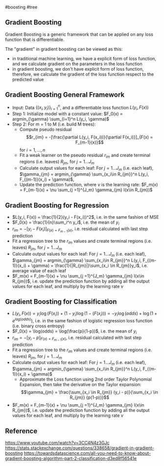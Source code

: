 #boosting #tree

## Gradient Boosting
Gradient Boosting is a generic framework that can be applied on any loss function that is differentiable.

The "gradient" in gradient boosting can be viewed as this:
- in traditional machine learning, we have a explicit form of loss function, and we calculate gradient on the parameters in the loss function
- in gradient boosting, we don't have explicit form of loss function, therefore, we calculate the gradient of the loss function respect to the predicted value

## Gradient Boosting General Framework
- Input: Data $\{(x_i, y_i)\}_{i=1}^n$, and a differentiable loss function $L(y_i, F(x))$
- Step 1: Initialize model with a constant value: $F_0(x) = argmin_{\gamma} \sum_{i=1}^n L(y_i, \gamma)$
- Step 2: For m = 1 to M (i.e. build M trees):
	- Compute pseudo residual $$r_{im} = -[\frac{\partial L(y_i, F(x_i))}{\partial F(x_i)}]_{F(x) = F_{m-1}(x)}$$ for $i = 1, ..., n$
	- Fit a weak learner on the pseudo residual  $r_{im}$  and create terminal regions (i.e. leaves) $R_{jm}$, for $j = 1 ... J_m$ 
	- Calculate output values for each leaf: For $j = 1 ...J_m$ (i.e. each leaf), $\gamma_{jm} = argmin_{\gamma} \sum_{x_i\in R_{jm}}^n L(y_i, F_{(m-1)}(x_i) + \gamma)$,
	- Update the prediction function, where $\nu$ is the learning rate: $F_m(x) = F_{m-1}(x) + \nu \sum_{j =1}^{J_m} \gamma_{jm} I(x\in R_{jm})$

## Gradient Boosting for Regression
- $L(y_i, F(x)) = \frac{1}{2}(y_i - F(x_i))^2$, i.e. in the same fashion of MSE
- $F_0(x) = \frac{1}{n}\sum_i^n y_i$, i.e. the mean of $y_i$
- $r_{im} = -[y_i - F(x_i)]_{F(x) = F_{m-1}(x)}$, i.e. residual calculated with last step prediction
- Fit a regression tree to the $r_{im}$ values and create terminal regions (i.e. leaves) $R_{jm}$, for $j = 1 ... J_m$ 
- Calculate output values for each leaf: For $j = 1 ...J_m$ (i.e. each leaf), $\gamma_{jm} = argmin_{\gamma} \sum_{x_i\in R_{jm}}^n L(y_i, F_{(m-1)}(x_i) + \gamma) = \frac{1}{|R_{jm}|}\sum_{x_i \in R_{jm}}y_i$, i.e. average value of each leaf
- $F_m(x) = F_{m-1}(x) + \nu \sum_{j =1}^{J_m} \gamma_{jm} I(x\in R_{jm})$, i.e. update the prediction function by adding all the output values for each leaf, and multiply by the learning rate $\nu$

## Gradient Boosting for Classification
- $L(y_i, F(x)) = y_i \log (F(x_i)) + (1-y_i) \log(1-(F(x_i))) = -y_i \log(odds) + \log(1+e^{log(odds)})$, i.e. in the same fashion of logistic regression loss function (i.e. binary cross entropy)
- $F_0(x) = \log(odds) = \log(\frac{p}{1-p})$, i.e. the mean of $y_i$
- $r_{im} = -[y_i - p]_{F(x) = F_{m-1}(x)}$, i.e. residual calculated with last step prediction
- Fit a regression tree to the $r_{im}$ values and create terminal regions (i.e. leaves) $R_{jm}$, for $j = 1 ... J_m$ 
- Calculate output values for each leaf: For $j = 1 ...J_m$ (i.e. each leaf), $\gamma_{jm} = argmin_{\gamma} \sum_{x_i\in R_{jm}}^n L(y_i, F_{(m-1)}(x_i) + \gamma)$
	- Approximate the Loss function using 2nd order Taylor Polynomial Expansion, then take the derivative on the Taylor expansion:
	$$\gamma_{jm} = \frac{\sum_{x_i \in R_{jm}} (y_i - p)}{\sum_{x_i \in R_{jm}} {p(1-p)}}$$
- $F_m(x) = F_{m-1}(x) + \nu \sum_{j =1}^{J_m} \gamma_{jm} I(x\in R_{jm})$, i.e. update the prediction function by adding all the output values for each leaf, and multiply by the learning rate $\nu$

## Reference
https://www.youtube.com/watch?v=3CC4N4z3GJc
https://stats.stackexchange.com/questions/338658/gradient-in-gradient-boosting
https://towardsdatascience.com/all-you-need-to-know-about-gradient-boosting-algorithm-part-2-classification-d3ed8f56541e